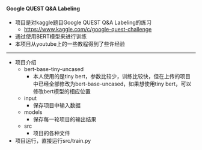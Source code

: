 #### Google QUEST Q&A Labeling

- 项目是对kaggle题目Google QUEST Q&A Labeling的练习
    - https://www.kaggle.com/c/google-quest-challenge
- 通过使用BERT模型来进行训练
- 本项目从youtube上的一些教程得到了些许经验

---
- 项目介绍
    - bert-base-tiny-uncased
        - 本人使用的是tiny bert，参数比较少，训练比较快，但在上传的项目中已经全部修改为bert-base-uncased，如果想使用tiny bert，可以修改bert模型的相应位置
    - input
        - 保存项目中输入数据
    - models
        - 保存每一轮项目的输出结果
    - src
        - 项目的各种文件
- 项目运行，直接运行src/train.py
